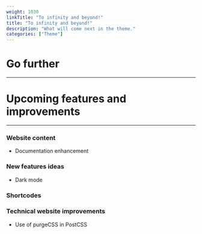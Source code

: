 ```yaml
---
weight: 1030
linkTitle: "To infinity and beyond!"
title: "To infinity and beyond!"
description: "What will come next in the theme."
categories: ["Theme"]
---
```


# Go further
---

# Upcoming features and improvements
---

### Website content
* Documentation enhancement

### New features ideas
* Dark mode

### Shortcodes

### Technical website improvements
* Use of purgeCSS in PostCSS
